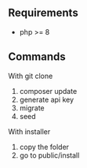 ## Requirements

-   php >= 8

## Commands

With git clone

1. composer update
1. generate api key
1. migrate
1. seed

With installer

1. copy the folder
1. go to public/install
